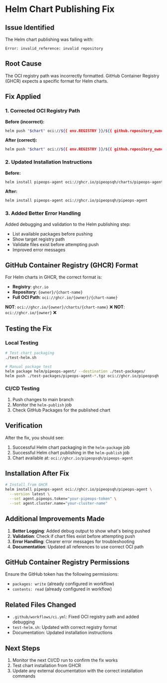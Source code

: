 # Helm Chart Publishing Fix

## Issue Identified

The Helm chart publishing was failing with:
```
Error: invalid_reference: invalid repository
```

## Root Cause

The OCI registry path was incorrectly formatted. GitHub Container Registry (GHCR) expects a specific format for Helm charts.

## Fix Applied

### 1. Corrected OCI Registry Path

**Before (incorrect):**
```bash
helm push "$chart" oci://${{ env.REGISTRY }}/${{ github.repository_owner }}/charts
```

**After (correct):**
```bash
helm push "$chart" oci://${{ env.REGISTRY }}/${{ github.repository_owner }}/pipeops-agent
```

### 2. Updated Installation Instructions

**Before:**
```bash
helm install pipeops-agent oci://ghcr.io/pipeopsqh/charts/pipeops-agent
```

**After:**
```bash
helm install pipeops-agent oci://ghcr.io/pipeopsqh/pipeops-agent
```

### 3. Added Better Error Handling

Added debugging and validation to the Helm publishing step:
- List available packages before pushing
- Show target registry path
- Validate files exist before attempting push
- Improved error messages

## GitHub Container Registry (GHCR) Format

For Helm charts in GHCR, the correct format is:
- **Registry**: `ghcr.io`
- **Repository**: `{owner}/{chart-name}`
- **Full OCI Path**: `oci://ghcr.io/{owner}/{chart-name}`

**NOT**: `oci://ghcr.io/{owner}/charts/{chart-name}` ❌
**NOT**: `oci://ghcr.io/{owner}` ❌

## Testing the Fix

### Local Testing
```bash
# Test chart packaging
./test-helm.sh

# Manual package test
helm package helm/pipeops-agent/ --destination ./test-packages/
helm push ./test-packages/pipeops-agent-*.tgz oci://ghcr.io/pipeopsqh
```

### CI/CD Testing
1. Push changes to main branch
2. Monitor the `helm-publish` job
3. Check GitHub Packages for the published chart

## Verification

After the fix, you should see:
1. Successful Helm chart packaging in the `helm-package` job
2. Successful Helm chart publishing in the `helm-publish` job
3. Chart available at: `oci://ghcr.io/pipeopsqh/pipeops-agent`

## Installation After Fix

```bash
# Install from GHCR
helm install pipeops-agent oci://ghcr.io/pipeopsqh/pipeops-agent \
  --version latest \
  --set agent.pipeops.token="your-pipeops-token" \
  --set agent.cluster.name="your-cluster-name"
```

## Additional Improvements Made

1. **Better Logging**: Added debug output to show what's being pushed
2. **Validation**: Check if chart files exist before attempting push
3. **Error Handling**: Clearer error messages for troubleshooting
4. **Documentation**: Updated all references to use correct OCI path

## GitHub Container Registry Permissions

Ensure the GitHub token has the following permissions:
- `packages: write` (already configured in workflow)
- `contents: read` (already configured in workflow)

## Related Files Changed

- `.github/workflows/ci.yml`: Fixed OCI registry path and added debugging
- `test-helm.sh`: Updated with correct registry format
- Documentation: Updated installation instructions

## Next Steps

1. Monitor the next CI/CD run to confirm the fix works
2. Test chart installation from GHCR
3. Update any external documentation with the correct installation commands

